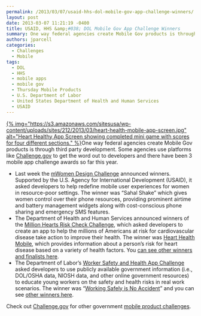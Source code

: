 ```yaml
---
permalink: /2013/03/07/usaid-hhs-dol-mobile-gov-app-challenge-winners/
layout: post
date: 2013-03-07 11:21:19 -0400
title: USAID, HHS &amp;#038; DOL Mobile Gov App Challenge Winners
summary: One way federal agencies create Mobile Gov products is through third party development. Some agencies use platforms like Challenge.gov to get the word out to developers and there have been 3 mobile app challenge awards so far this year.
authors: jparcell
categories:
  - Challenges
  - Mobile
tags:
  - DOL
  - HHS
  - mobile apps
  - mobile gov
  - Thursday Mobile Products
  - U.S. Department of Labor
  - United States Department of Health and Human Services
  - USAID
---
```


[{% img="https://s3.amazonaws.com/sitesusa/wp-content/uploads/sites/212/2013/03/heart-health-mobile-app-screen.jpg" alt="Heart Healthy App Screen showing completed mini game with scores for four different sections." %}](https://s3.amazonaws.com/sitesusa/wp-content/uploads/sites/212/2013/03/heart-health-mobile-app-screen.jpg)One way federal agencies create Mobile Gov products is through third party development. Some agencies use platforms like [Challenge.gov](http://challenge.gov/) to get the word out to developers and there have been 3 mobile app challenge awards so far this year.

  * Last week the [mWomen Design Challenge](http://www.usaid.gov/news-information/press-releases/usaid-and-partners-announce-winners-gsma-mwomen-design-challenge) announced winners. Supported by the U.S. Agency for International Development (USAID), it asked developers to help redefine mobile user experiences for women in resource-poor settings. The winner was &#8220;Sahal Shake&#8221; which gives women control over their phone resources, providing prominent airtime and battery management widgets along with cost-conscious phone sharing and emergency SMS features.
  * The Department of Health and Human Services announced winners of the [Million Hearts Risk Check Challenge](http://challenge.gov/ONC/398-the-million-hearts-risk-check-challenge), which asked developers to create an app to help the millions of Americans at risk for cardiovascular disease take action to improve their health. The winner was [Heart Health Mobile](http://www.hhs.gov/news/press/2013pres/02/20130214a.html), which provides information about a person&#8217;s risk for heart disease based on a variety of health factors. You [can see other winners and finalists here](http://challenge.gov/ONC/398-the-million-hearts-risk-check-challenge).
  * The Department of Labor&#8217;s [Worker Safety and Health App Challenge](http://workersafetyhealth.challenge.gov/) asked developers to use publicly available government information (i.e., DOL/OSHA data, NIOSH data, and other online government resources) to educate young workers on the safety and health risks in real work scenarios. The winner was &#8220;[Working Safely is No Accident](http://workersafetyhealth.challenge.gov/submissions/9788-working-safely-is-no-accident)&#8221; and you can see [other winners here](http://workersafetyhealth.challenge.gov/).

Check out [Challenge.gov](http://challenge.gov/) for other government [mobile product challenges](http://challenge.gov/search?utf8=%E2%9C%93&terms=mobile).